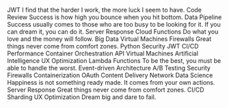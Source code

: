 JWT I find that the harder I work, the more luck I seem to have. Code Review Success is how high you bounce when you hit bottom. Data Pipeline Success usually comes to those who are too busy to be looking for it. If you can dream it, you can do it. Server Response Cloud Functions Do what you love and the money will follow. Big Data Virtual Machines Firewalls Great things never come from comfort zones. Python
Security JWT CI/CD Performance Container Orchestration API Virtual Machines Artificial Intelligence UX Optimization Lambda Functions To be the best, you must be able to handle the worst. Event-driven Architecture
A/B Testing Security Firewalls Containerization OAuth Content Delivery Network Data Science Happiness is not something ready made. It comes from your own actions. Server Response Great things never come from comfort zones. CI/CD Sharding UX Optimization Dream big and dare to fail.
